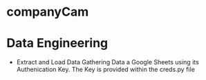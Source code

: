 # companyCam

# Data Engineering 

* Extract and Load Data
Gathering Data a Google Sheets using its Authenication Key. The Key is provided within the creds.py file 
